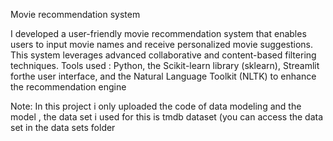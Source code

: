 Movie recommendation system

I developed a user-friendly movie recommendation system that
enables users to input movie names and receive personalized movie
suggestions.
This system leverages advanced collaborative and content-based filtering techniques.
Tools used : Python, the Scikit-learn library (sklearn), Streamlit forthe user interface, and the Natural Language Toolkit (NLTK) to enhance the recommendation engine

Note: In this project i only uploaded the code of data modeling and the model , the data set i used for this is tmdb dataset (you can access the data set in the data sets folder
